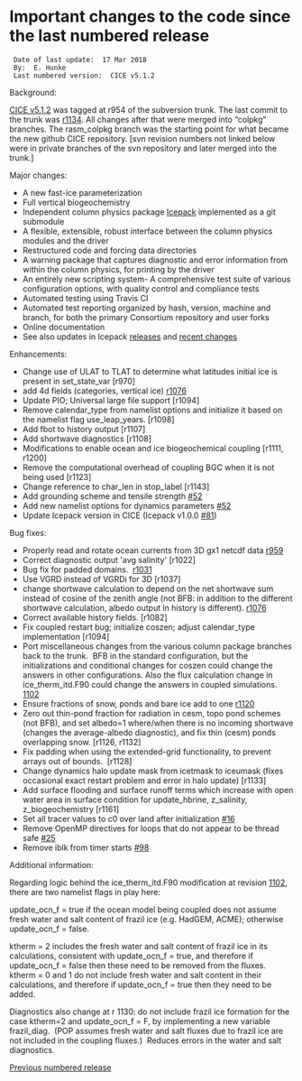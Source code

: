 # Important changes to the code since the last numbered release

     Date of last update:  17 Mar 2018
     By:  E. Hunke
     Last numbered version:  CICE v5.1.2  

Background: 

[CICE v5.1.2](https://github.com/CICE-Consortium/CICE-svn-trunk/releases/tag/cice-5.1.2) was tagged at r954 of the subversion trunk.  The last commit to the trunk was [r1134](https://github.com/CICE-Consortium/CICE-svn-trunk/commit/ac5d48162210ac021dfa2c0d9e2c43a011a84a73#diff-cdf82f1995461279ffcf99d9aeb2cf34).  All changes after that were merged into “colpkg” branches.  The rasm_colpkg branch was the starting point for what became the new github CICE repository.  [svn revision numbers not linked below were in private branches of the svn repository and later merged into the trunk.]

Major changes:

- A new fast-ice parameterization
- Full vertical biogeochemistry
- Independent column physics package [Icepack](https://github.com/CICE-Consortium/Icepack) implemented as a git submodule
- A flexible, extensible, robust interface between the column physics modules and the driver
- Restructured code and forcing data directories
- A warning package that captures diagnostic and error information from within the column physics, for printing by the driver
- An entirely new scripting system- A comprehensive test suite of various configuration options, with quality control and compliance tests
- Automated testing using Travis CI
- Automated test reporting organized by hash, version, machine and branch, for both the primary Consortium repository and user forks
- Online documentation
- See also updates in Icepack [releases](https://github.com/CICE-Consortium/Icepack/releases) and [recent changes](https://github.com/CICE-Consortium/Icepack/wiki/Recent-changes)

Enhancements:

- Change use of ULAT to TLAT to determine what latitudes initial ice is present in set_state_var [r970]
- add 4d fields (categories, vertical ice)  [r1076](https://github.com/CICE-Consortium/CICE-svn-trunk/commit/c53339b0784151ba0ec8bf50503f042ee80175aa#diff-cdf82f1995461279ffcf99d9aeb2cf34)
- Update PIO; Universal large file support [r1094]
- Remove calendar_type from namelist options and initialize it based on the namelist flag use_leap_years.  [r1098]
- Add fbot to history output [r1107]
- Add shortwave diagnostics [r1108]
- Modifications to enable ocean and ice biogeochemical coupling [r1111, r1200]
- Remove the computational overhead of coupling BGC when it is not being used [r1123]
- Change reference to char_len in stop_label [r1143]
- Add grounding scheme and tensile strength [#52](https://github.com/CICE-Consortium/CICE/pull/52)
- Add new namelist options for dynamics parameters [#52](https://github.com/CICE-Consortium/CICE/pull/52)
- Update Icepack version in CICE (Icepack v1.0.0 [#81](https://github.com/CICE-Consortium/CICE/pull/81))

Bug fixes:

- Properly read and rotate ocean currents from 3D gx1 netcdf data [r959](https://github.com/CICE-Consortium/CICE-svn-trunk/commit/223e60fd4c153e796e57d84a584a85746ca8dec8#diff-9cf44cea82e766a5d1ed6adf3f60de17)
- Correct diagnostic output 'avg salinity'  [r1022]
- Bug fix for padded domains.  [r1031](https://github.com/CICE-Consortium/CICE-svn-trunk/commit/ec741d777b7a9ddab2f40fbe86e0e034427e448b#diff-cdf82f1995461279ffcf99d9aeb2cf34)
- Use VGRD instead of VGRDi for 3D [r1037]
- change shortwave calculation to depend on the net shortwave sum instead of cosine of the zenith angle (not BFB:  in addition to the different shortwave calculation, albedo output in history is different).
[r1076](https://github.com/CICE-Consortium/CICE-svn-trunk/commit/c53339b0784151ba0ec8bf50503f042ee80175aa#diff-cdf82f1995461279ffcf99d9aeb2cf34)
- Correct available history fields. [r1082]
- Fix coupled restart bug; initialize coszen; adjust calendar_type implementation [r1094]
- Port miscellaneous changes from the various column package branches back to the trunk.  BFB in the standard configuration, but the initializations and conditional changes for coszen could change the answers in other configurations. Also the flux calculation change in ice_therm_itd.F90 could change the answers in coupled simulations.   [1102](https://github.com/CICE-Consortium/CICE-svn-trunk/commit/faa71893593ce88e6e96711d20cac5ff74cca2d8#diff-cdf82f1995461279ffcf99d9aeb2cf34)
- Ensure fractions of snow, ponds and bare ice add to one [r1120](https://github.com/CICE-Consortium/CICE-svn-trunk/commit/8052b8accac2c8895ae3c600282631332ca22b4b#diff-cdf82f1995461279ffcf99d9aeb2cf34)
- Zero out thin-pond fraction for radiation in cesm, topo pond schemes (not BFB), and set albedo=1 where/when there is no incoming shortwave (changes the average-albedo diagnostic), and fix thin (cesm) ponds overlapping snow. [r1126, r1132]
- Fix padding when using the extended-grid functionality, to prevent arrays out of bounds.  [r1128]
- Change dynamics halo update mask from icetmask to iceumask (fixes occasional exact restart problem and error in halo update) [r1133]
- Add surface flooding and surface runoff terms which increase with open water area in surface condition for update_hbrine, z_salinity, z_biogeochemistry [r1161]
- Set all tracer values to c0 over land after initialization [#16](https://github.com/CICE-Consortium/CICE/pull/16)
- Remove OpenMP directives for loops that do not appear to be thread safe [#25](https://github.com/CICE-Consortium/CICE/pull/25)
- Remove iblk from timer starts [#98](https://github.com/CICE-Consortium/CICE/pull/98)

Additional information:

Regarding logic behind the ice_therm_itd.F90 modification at revision  [1102](https://github.com/CICE-Consortium/CICE-svn-trunk/commit/faa71893593ce88e6e96711d20cac5ff74cca2d8#diff-cdf82f1995461279ffcf99d9aeb2cf34), there are two namelist 
flags in play here:
 
update_ocn_f = true if the ocean model being coupled does not assume fresh water 
and salt content of frazil ice (e.g. HadGEM, ACME); otherwise update_ocn_f = false.
 
ktherm = 2 includes the fresh water and salt content of frazil ice in its 
calculations, consistent with update_ocn_f = true, and therefore if 
update_ocn_f = false then these need to be removed from the fluxes. 
ktherm = 0 and 1 do not include fresh water and salt content in their 
calculations, and therefore if update_ocn_f = true then they need to be added.

Diagnostics also change at r 1130:
do not include frazil ice formation for the case ktherm=2 
and update_ocn_f = F, by implementing a new variable frazil_diag.  (POP 
assumes fresh water and salt fluxes due to frazil ice are not included in 
the coupling fluxes.)  Reduces errors in the water and salt diagnostics.  

[Previous numbered release](https://github.com/CICE-Consortium/CICE-svn-trunk/releases) 